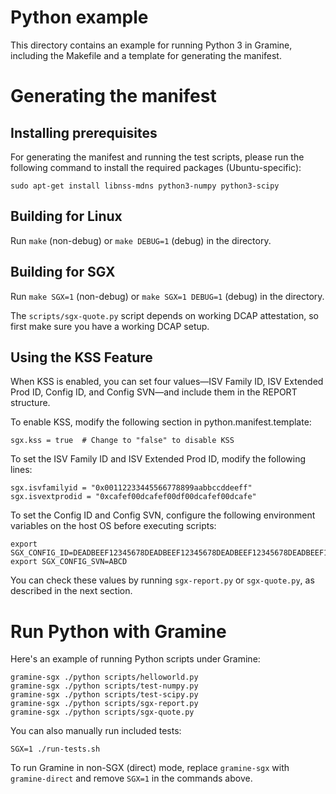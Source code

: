 # Python example

This directory contains an example for running Python 3 in Gramine, including
the Makefile and a template for generating the manifest.

# Generating the manifest

## Installing prerequisites

For generating the manifest and running the test scripts, please run the following
command to install the required packages (Ubuntu-specific):

    sudo apt-get install libnss-mdns python3-numpy python3-scipy

## Building for Linux

Run `make` (non-debug) or `make DEBUG=1` (debug) in the directory.

## Building for SGX

Run `make SGX=1` (non-debug) or `make SGX=1 DEBUG=1` (debug) in the directory.

The `scripts/sgx-quote.py` script depends on working DCAP attestation, so first
make sure you have a&nbsp;working DCAP setup.

## Using the KSS Feature
When KSS is enabled, you can set four values—ISV Family ID, ISV Extended Prod ID, Config ID, and Config SVN—and include them in the REPORT structure.

To enable KSS, modify the following section in python.manifest.template:  
```
sgx.kss = true  # Change to "false" to disable KSS
```

To set the ISV Family ID and ISV Extended Prod ID, modify the following lines:  
```
sgx.isvfamilyid = "0x00112233445566778899aabbccddeeff"
sgx.isvextprodid = "0xcafef00dcafef00df00dcafef00dcafe"
```

To set the Config ID and Config SVN, configure the following environment variables on the host OS before executing scripts:  
```
export SGX_CONFIG_ID=DEADBEEF12345678DEADBEEF12345678DEADBEEF12345678DEADBEEF12345678DEADBEEF12345678DEADBEEF12345678DEADBEEF12345678DEADBEEF12345678
export SGX_CONFIG_SVN=ABCD
```
You can check these values by running `sgx-report.py` or `sgx-quote.py`, as described in the next section.

# Run Python with Gramine

Here's an example of running Python scripts under Gramine:
```
gramine-sgx ./python scripts/helloworld.py
gramine-sgx ./python scripts/test-numpy.py
gramine-sgx ./python scripts/test-scipy.py
gramine-sgx ./python scripts/sgx-report.py
gramine-sgx ./python scripts/sgx-quote.py
```

You can also manually run included tests:
```
SGX=1 ./run-tests.sh
```

To run Gramine in non-SGX (direct) mode, replace `gramine-sgx` with
`gramine-direct` and remove `SGX=1` in the commands above.
